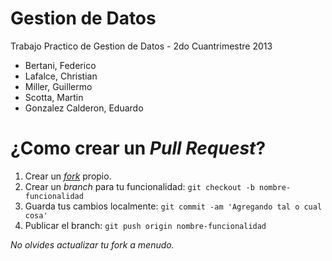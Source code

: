 Gestion de Datos
================

Trabajo Practico de Gestion de Datos - 2do Cuantrimestre 2013

 - Bertani, Federico
 - Lafalce, Christian
 - Miller, Guillermo 
 - Scotta, Martin
 - Gonzalez Calderon, Eduardo


# ¿Como crear un _Pull Request_?
1. Crear un [_fork_](https://help.github.com/articles/fork-a-repo) propio.
2. Crear un _branch_ para tu funcionalidad: `git checkout -b nombre-funcionalidad`
3. Guarda tus cambios localmente: `git commit -am 'Agregando tal o cual cosa'`
4. Publicar el branch: `git push origin nombre-funcionalidad`

*No olvides actualizar tu fork a menudo.*
